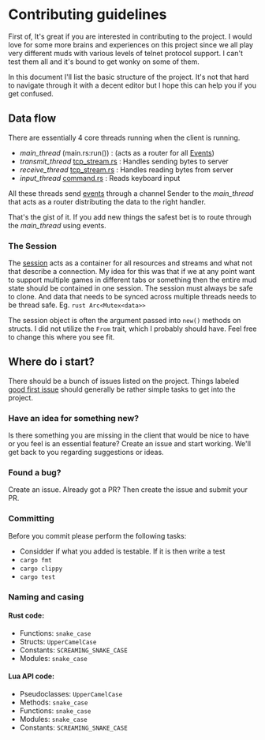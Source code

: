 # Contributing guidelines

First of, It's great if you are interested in contributing to the project. I
would love for some more brains and experiences on this project since we all
play very different muds with various levels of telnet protocol support. I
can't test them all and it's bound to get wonky on some of them.

In this document I'll list the basic structure of the project. It's not that
hard to navigate through it with a decent editor but I hope this can help you
if you get confused.

## Data flow
There are essentially 4 core threads running when the client is running.

- *main_thread* (main.rs:run())                           : (acts as a router for all [Events](src/event.rs))
- *transmit_thread* [tcp_stream.rs](src/tcp_stream.rs)    : Handles sending bytes to server
- *receive_thread* [tcp_stream.rs](src/tcp_stream.rs)     : Handles reading bytes from server
- *input_thread* [command.rs](rsc/command.rs)             : Reads keyboard input

All these threads send [events](src/event.rs) through a channel Sender to the
*main_thread* that acts as a router distributing the data to the right handler.

That's the gist of it. If you add new things the safest bet is to route through the *main_thread* using events.

### The Session
The [session](src/session.rs) acts as a container for all
resources and streams and what not that describe a connection. My idea for this
was that if we at any point want to support multiple games in different tabs or
something then the entire mud state should be contained in one session.  The
session must always be safe to clone. And data that needs to be synced across
multiple threads needs to be thread safe. Eg. `rust Arc<Mutex<data>>`

The session object is often the argument passed into `new()` methods on
structs. I did not utilize the `From` trait, which I probably should have. Feel
free to change this where you see fit.

## Where do i start?
There should be a bunch of issues listed on the project. Things labeled
[good first issue](https://github.com/LiquidityC/Blightmud/labels/good%20first%20issue)
should generally be rather simple tasks to get into the project.

### Have an idea for something new?
Is there something you are missing in the client that would be nice to have or
you feel is an essential feature?  Create an issue and start working. We'll get
back to you regarding suggestions or ideas.

### Found a bug?
Create an issue. Already got a PR? Then create the issue and submit your PR.

### Committing
Before you commit please perform the following tasks:

- Considder if what you added is testable. If it is then write a test
- `cargo fmt`
- `cargo clippy`
- `cargo test`

### Naming and casing

#### Rust code:
- Functions: `snake_case`
- Structs: `UpperCamelCase`
- Constants: `SCREAMING_SNAKE_CASE`
- Modules: `snake_case`

#### Lua API code:
- Pseudoclasses: `UpperCamelCase`
- Methods: `snake_case`
- Functions: `snake_case`
- Modules: `snake_case`
- Constants: `SCREAMING_SNAKE_CASE`
